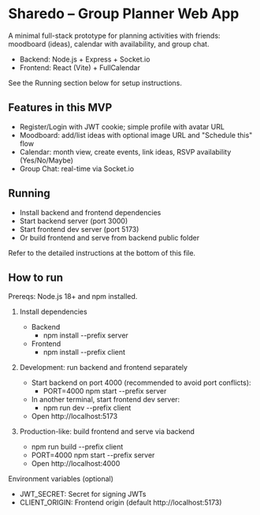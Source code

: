 # Sharedo – Group Planner Web App

A minimal full-stack prototype for planning activities with friends: moodboard (ideas), calendar with availability, and group chat.

- Backend: Node.js + Express + Socket.io
- Frontend: React (Vite) + FullCalendar

See the Running section below for setup instructions.

## Features in this MVP
- Register/Login with JWT cookie; simple profile with avatar URL
- Moodboard: add/list ideas with optional image URL and "Schedule this" flow
- Calendar: month view, create events, link ideas, RSVP availability (Yes/No/Maybe)
- Group Chat: real-time via Socket.io

## Running
- Install backend and frontend dependencies
- Start backend server (port 3000)
- Start frontend dev server (port 5173)
- Or build frontend and serve from backend public folder

Refer to the detailed instructions at the bottom of this file.

## How to run

Prereqs: Node.js 18+ and npm installed.

1) Install dependencies
	 - Backend
		 - npm install --prefix server
	 - Frontend
		 - npm install --prefix client

2) Development: run backend and frontend separately
	 - Start backend on port 4000 (recommended to avoid port conflicts):
		 - PORT=4000 npm start --prefix server
	 - In another terminal, start frontend dev server:
		 - npm run dev --prefix client
	 - Open http://localhost:5173

3) Production-like: build frontend and serve via backend
	 - npm run build --prefix client
	 - PORT=4000 npm start --prefix server
	 - Open http://localhost:4000

Environment variables (optional)
 - JWT_SECRET: Secret for signing JWTs
 - CLIENT_ORIGIN: Frontend origin (default http://localhost:5173)
